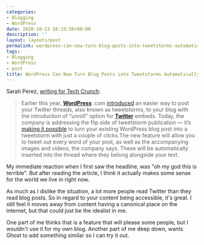 ```yaml
---
categories:
- Blogging
- WordPress
date: 2020-10-13 16:33:56+00:00
description: ''
layout: layouts/post
permalink: wordpress-can-now-turn-blog-posts-into-tweetstorms-automatically/
tags:
- Blogging
- WordPress
- post
title: WordPress Can Now Turn Blog Posts into Tweetstorms Automatically
---
```


Sarah Perez, [writing for Tech Crunch](https://techcrunch.com/2020/10/13/wordpress-can-now-turn-blog-posts-into-tweetstorms-automatically/?guccounter=1&guce_referrer=aHR0cHM6Ly93d3cudGVjaG1lbWUuY29tLzIwMTAxMy9wMTk&guce_referrer_sig=AQAAANKnz0Ay3aVZTWm0bvIk9boLivI4aKfSvcbjbZpsXjuBn3094LXKj5vC41s_mo6uFvfVDLhj5uLDdmnbLc2YIVDla4O8DxfIBf8pu_P934BPW7JwoNCSf-IZWVyJCPjIK9U-VPTizQd73Hr6gLMLfgQ13V6mSPLvRaN_-a1JJ5il):

> Earlier this year, [**WordPress**](https://crunchbase.com/organization/wordpress) .com [introduced](https://wordpress.com/blog/2020/07/15/unroll-your-twitter-threads-into-wordpress/) an easier way to post your Twitter threads, also known as tweetstorms, to your blog with the introduction of “unroll” option for [**Twitter**](https://crunchbase.com/organization/twitter)  embeds. Today, the company is addressing the flip side of tweetstorm publication — it’s [making it possible](https://wordpress.com/blog/2020/10/13/a-new-way-to-publish-your-blog-posts-simultaneously-as-twitter-threads/) to turn your existing WordPress blog post into a tweetstorm with just a couple of clicks.The new feature will allow you to tweet out every word of your post, as well as the accompanying images and videos, the company says. These will be automatically inserted into the thread where they belong alongside your text.

My immediate reaction when I first saw the headline, was "oh my god this is terrible". But after reading the article, I think it actually makes some sense for the world we live in right now.

As much as I dislike the situation, a lot more people read Twitter than they read blog posts. So in regard to your content being accessible, it's great. I still feel it moves away from content having a canonical place on the internet, but that could just be the idealist in me.

One part of me thinks that is a feature that will please some people, but I wouldn't use it for my own blog. Another part of me deep down, wants Ghost to add something similar so I can try it out.